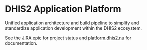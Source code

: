 # DHIS2 Application Platform

Unified application architecture and build pipeline to simplify and standardize application development within the DHIS2 ecosystem.

See the [JIRA epic](https://jira.dhis2.org/browse/TECH-179) for project status and [platform.dhis2.nu](https://platform.dhis2.nu) for documentation.
